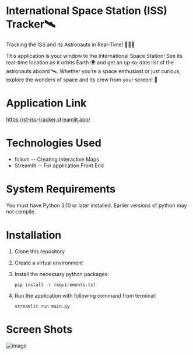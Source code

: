 # International Space Station (ISS) Tracker🛰️
Tracking the ISS and its Astronauts in Real-Time! 🌌👨‍🚀

This application is your window to the International Space Station! See its real-time location as it orbits Earth 🌍 and get an up-to-date list of the astronauts aboard 🛰️. Whether you’re a space enthusiast or just curious, explore the wonders of space and its crew from your screen! 🌟

# Application Link
https://st-iss-tracker.streamlit.app/

# Technologies Used
  * folium -- Creating Interactive Maps
  * Streamlit -- For application Front End
  
# System Requirements
You must have Python 3.10 or later installed. Earlier versions of python may not compile.

# Installation
1.  Clone this repository
2. Create a virtual environment
3. Install the necessary python packages:

   `pip install -r requirements.txt`
5. Run the application with following command from terminal:

   `streamlit run main.py`

# Screen Shots
![image](https://github.com/user-attachments/assets/d3ea0481-0c9f-4393-979a-87e2fc389f03)







